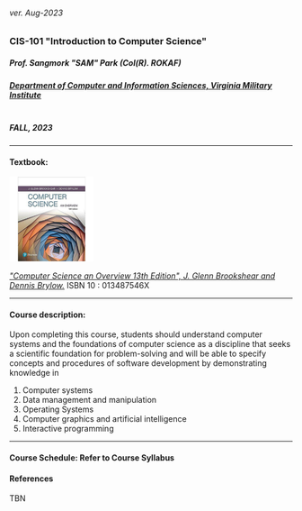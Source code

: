 <h6>ver. Aug-2023</h6>
<h3>CIS-101 "Introduction to Computer Science" </h3>
<h5><i> Prof. Sangmork "SAM" Park (Col(R). ROKAF)</i></h5>
<h5><u><i>Department of Computer and Information Sciences, Virginia Military Institute</i></u></h5>

<h5> <br>FALL, 2023 </h5>

---

<h4>Textbook:</h4> 
<img src = "../Images/CS105TextBook.jpg" alt = "IS 110 TextBook" width="150"/>

<em><u>["Computer Science an Overview 13th Edition", J. Glenn Brookshear and Dennis Brylow.](https://www.pearson.com/en-us/subject-catalog/p/computer-science-an-overview/P200000003351/9780134875460)</u></em>
ISBN 10 : 013487546X

---

<h4>Course description:</h4>
Upon completing this course, students should understand computer systems and the foundations of computer science as a discipline that seeks a scientific foundation for problem-solving and will be able to specify concepts and procedures of software development by demonstrating knowledge in

1. Computer systems
2. Data management and manipulation
3. Operating Systems
4. Computer graphics and artificial intelligence
5. Interactive programming

---

<h4>Course Schedule: Refer to Course Syllabus</h4>

<h4>References</h4>

TBN
